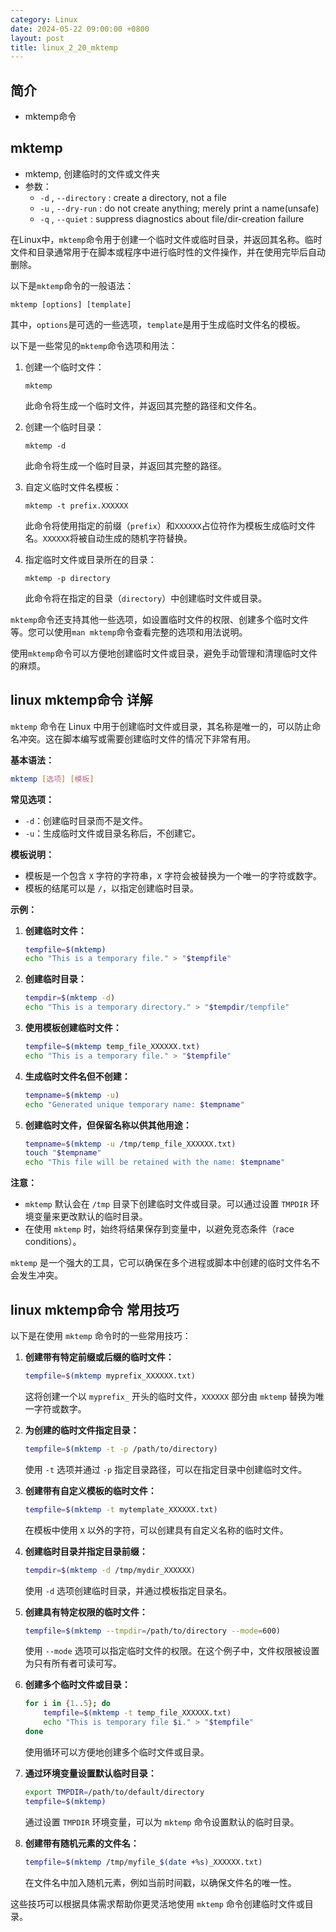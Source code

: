 ```yaml
---
category: Linux
date: 2024-05-22 09:00:00 +0800
layout: post
title: linux_2_20_mktemp
---
```

## 简介

+ mktemp命令

## mktemp

+ mktemp, 创建临时的文件或文件夹
+ 参数：
  + `-d` , `--directory` : create a directory, not a file
  + `-u` , `--dry-run`   : do not create anything; merely print a name(unsafe)
  + `-q` , `--quiet`     : suppress diagnostics about file/dir-creation failure

在Linux中，`mktemp`命令用于创建一个临时文件或临时目录，并返回其名称。临时文件和目录通常用于在脚本或程序中进行临时性的文件操作，并在使用完毕后自动删除。

以下是`mktemp`命令的一般语法：

```
mktemp [options] [template]
```

其中，`options`是可选的一些选项，`template`是用于生成临时文件名的模板。

以下是一些常见的`mktemp`命令选项和用法：

1. 创建一个临时文件：
   ```
   mktemp
   ```

   此命令将生成一个临时文件，并返回其完整的路径和文件名。

2. 创建一个临时目录：
   ```
   mktemp -d
   ```

   此命令将生成一个临时目录，并返回其完整的路径。

3. 自定义临时文件名模板：
   ```
   mktemp -t prefix.XXXXXX
   ```

   此命令将使用指定的前缀（`prefix`）和`XXXXXX`占位符作为模板生成临时文件名。`XXXXXX`将被自动生成的随机字符替换。

4. 指定临时文件或目录所在的目录：
   ```
   mktemp -p directory
   ```

   此命令将在指定的目录（`directory`）中创建临时文件或目录。

`mktemp`命令还支持其他一些选项，如设置临时文件的权限、创建多个临时文件等。您可以使用`man mktemp`命令查看完整的选项和用法说明。

使用`mktemp`命令可以方便地创建临时文件或目录，避免手动管理和清理临时文件的麻烦。

## linux mktemp命令 详解

`mktemp` 命令在 Linux 中用于创建临时文件或目录，其名称是唯一的，可以防止命名冲突。这在脚本编写或需要创建临时文件的情况下非常有用。

**基本语法：**
```bash
mktemp [选项] [模板]
```

**常见选项：**
- `-d`：创建临时目录而不是文件。
- `-u`：生成临时文件或目录名称后，不创建它。

**模板说明：**
- 模板是一个包含 `X` 字符的字符串，`X` 字符会被替换为一个唯一的字符或数字。
- 模板的结尾可以是 `/`，以指定创建临时目录。

**示例：**
1. **创建临时文件：**
   ```bash
   tempfile=$(mktemp)
   echo "This is a temporary file." > "$tempfile"
   ```

2. **创建临时目录：**
   ```bash
   tempdir=$(mktemp -d)
   echo "This is a temporary directory." > "$tempdir/tempfile"
   ```

3. **使用模板创建临时文件：**
   ```bash
   tempfile=$(mktemp temp_file_XXXXXX.txt)
   echo "This is a temporary file." > "$tempfile"
   ```

4. **生成临时文件名但不创建：**
   ```bash
   tempname=$(mktemp -u)
   echo "Generated unique temporary name: $tempname"
   ```

5. **创建临时文件，但保留名称以供其他用途：**
   ```bash
   tempname=$(mktemp -u /tmp/temp_file_XXXXXX.txt)
   touch "$tempname"
   echo "This file will be retained with the name: $tempname"
   ```

**注意：**
- `mktemp` 默认会在 `/tmp` 目录下创建临时文件或目录。可以通过设置 `TMPDIR` 环境变量来更改默认的临时目录。
- 在使用 `mktemp` 时，始终将结果保存到变量中，以避免竞态条件（race conditions）。

`mktemp` 是一个强大的工具，它可以确保在多个进程或脚本中创建的临时文件名不会发生冲突。

## linux mktemp命令 常用技巧

以下是在使用 `mktemp` 命令时的一些常用技巧：

1. **创建带有特定前缀或后缀的临时文件：**
   ```bash
   tempfile=$(mktemp myprefix_XXXXXX.txt)
   ```
   这将创建一个以 `myprefix_` 开头的临时文件，`XXXXXX` 部分由 `mktemp` 替换为唯一字符或数字。

2. **为创建的临时文件指定目录：**
   ```bash
   tempfile=$(mktemp -t -p /path/to/directory)
   ```
   使用 `-t` 选项并通过 `-p` 指定目录路径，可以在指定目录中创建临时文件。

3. **创建带有自定义模板的临时文件：**
   ```bash
   tempfile=$(mktemp -t mytemplate_XXXXXX.txt)
   ```
   在模板中使用 `X` 以外的字符，可以创建具有自定义名称的临时文件。

4. **创建临时目录并指定目录前缀：**
   ```bash
   tempdir=$(mktemp -d /tmp/mydir_XXXXXX)
   ```
   使用 `-d` 选项创建临时目录，并通过模板指定目录名。

5. **创建具有特定权限的临时文件：**
   ```bash
   tempfile=$(mktemp --tmpdir=/path/to/directory --mode=600)
   ```
   使用 `--mode` 选项可以指定临时文件的权限。在这个例子中，文件权限被设置为只有所有者可读可写。

6. **创建多个临时文件或目录：**
   ```bash
   for i in {1..5}; do
       tempfile=$(mktemp -t temp_file_XXXXXX.txt)
       echo "This is temporary file $i." > "$tempfile"
   done
   ```
   使用循环可以方便地创建多个临时文件或目录。

7. **通过环境变量设置默认临时目录：**
   ```bash
   export TMPDIR=/path/to/default/directory
   tempfile=$(mktemp)
   ```
   通过设置 `TMPDIR` 环境变量，可以为 `mktemp` 命令设置默认的临时目录。

8. **创建带有随机元素的文件名：**
   ```bash
   tempfile=$(mktemp /tmp/myfile_$(date +%s)_XXXXXX.txt)
   ```
   在文件名中加入随机元素，例如当前时间戳，以确保文件名的唯一性。

这些技巧可以根据具体需求帮助你更灵活地使用 `mktemp` 命令创建临时文件或目录。